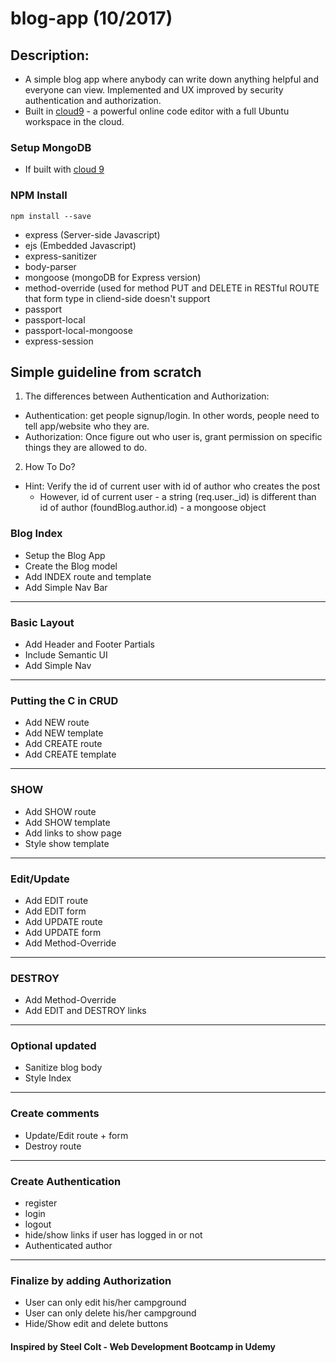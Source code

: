 # blog-app (10/2017)
 
## Description:
- A simple blog app where anybody can write down anything helpful and everyone can view. Implemented and UX improved by security authentication and authorization.
- Built in [cloud9](https://c9.io) - a powerful online code editor with a full Ubuntu workspace in the cloud.

### Setup MongoDB
* If built with [cloud 9](https://community.c9.io/t/setting-up-mongodb/1717) 

### NPM Install
```
npm install --save 
```
- express (Server-side Javascript)
- ejs (Embedded Javascript)
- express-sanitizer
- body-parser 
- mongoose (mongoDB for Express version)
- method-override (used for method PUT and DELETE in RESTful ROUTE that form type in cliend-side doesn't support
- passport
- passport-local
- passport-local-mongoose
- express-session

## Simple guideline from scratch

 1. The differences between Authentication and Authorization:
 - Authentication: get people signup/login. In other words, people need to tell app/website who they are.
 - Authorization: Once figure out who user is, grant permission on specific things they are allowed to do.
 
 2. How To Do?
 - Hint: Verify the id of current user with id of author who creates the post
   + However, id of current user - a string (req.user._id) is different than id of author (foundBlog.author.id) - a mongoose object

### Blog Index
* Setup the Blog App
* Create the Blog model
* Add INDEX route and template
* Add Simple Nav Bar

----------------------------------------------
### Basic Layout
* Add Header and Footer Partials
* Include Semantic UI
* Add Simple Nav

---------------------------------------------
### Putting the C in CRUD
* Add NEW route
* Add NEW template
* Add CREATE route
* Add CREATE template

----------------------------------------------
### SHOW
* Add SHOW route
* Add SHOW template
* Add links to show page
* Style show template

-----------------------------------------------
### Edit/Update
* Add EDIT route
* Add EDIT form
* Add UPDATE route
* Add UPDATE form
* Add Method-Override

------------------------------------------------
### DESTROY
* Add Method-Override
* Add EDIT and DESTROY links

-----------------------------------------
### Optional updated
* Sanitize blog body
* Style Index

------------------------------------------
### Create comments
* Update/Edit route + form
* Destroy route

---------------------------------------
### Create Authentication 
* register
* login
* logout
* hide/show links if user has logged in or not
* Authenticated author

---------------------------------------
### Finalize by adding Authorization
* User can only edit his/her campground
* User can only delete his/her campground
* Hide/Show edit and delete buttons

#### Inspired by Steel Colt - Web Development Bootcamp in Udemy
